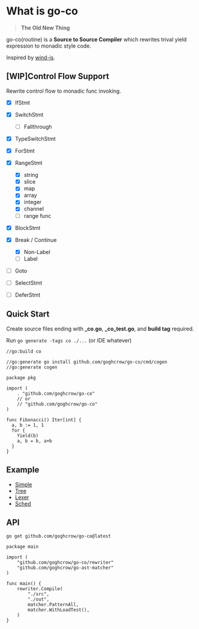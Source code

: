 # What is go-co

> **The Old New Thing**

go-co(routine) is a **Source to Source Compiler** which rewrites trival yield expression to monadic style code.

Inspired by [wind-js](https://github.com/JeffreyZhao/wind).

## [WIP]Control Flow Support

Rewrite control flow to monadic func invoking.

- [x] IfStmt
- [x] SwitchStmt
  - [ ] Fallthrough
- [x] TypeSwitchStmt
- [x] ForStmt
- [x] RangeStmt
  - [x] string
  - [x] slice
  - [x] map
  - [x] array
  - [x] integer
  - [x] channel
  - [ ] range func
- [x] BlockStmt
- [x] Break / Continue 
  - [x] Non-Label
  - [ ] Label
- [ ] Goto
- [ ] SelectStmt
- [ ] DeferStmt


## Quick Start

Create source files ending with **_co.go**,  **_co_test.go**, and **build tag** required.

Run `go generate -tags co ./...` (or IDE whatever)

```golang
//go:build co

//go:generate go install github.com/goghcrow/go-co/cmd/cogen
//go:generate cogen

package pkg

import (
	. "github.com/goghcrow/go-co"
    // or
    // "github.com/goghcrow/go-co"
)

func Fibonacci() Iter[int] {
  a, b := 1, 1
  for {
    Yield(b)
    a, b = b, a+b
  }
}
```


## Example

- [Simple](example/example_co.go)
- [Tree](example/tree/tree_co.go)
- [Lexer](example/lexer/lexer_co.go)
- [Sched](example/sched/sched_co.go)


## API

`go get github.com/goghcrow/go-co@latest`

```golang
package main

import (
    "github.com/goghcrow/go-co/rewriter"
    "github.com/goghcrow/go-ast-matcher"
)

func main() {
    rewriter.Compile(
        "./src",
        "./out",
        matcher.PatternAll,
        matcher.WithLoadTest(),
    )
}
```